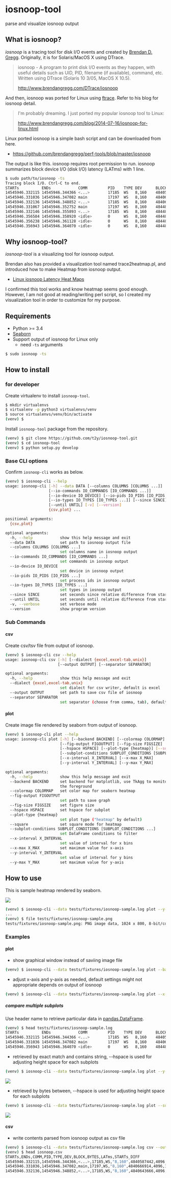# iosnoop-tool

parse and visualize iosnoop output

## What is iosnoop?

*iosnoop* is a tracing tool for disk I/O events and created by [Brendan D. Gregg](http://brendangregg.com/). Originally, it is for Solaris/MacOS X using DTrace.

> iosnoop - A program to print disk I/O events as they happen, with useful details such as UID, PID, filename (if available), command, etc. Written using DTrace (Solaris 10 3/05, MacOS X 10.5).
>
> http://www.brendangregg.com/DTrace/iosnoop

And then, iosnoop was ported for Linux using [ftrace](https://www.kernel.org/doc/Documentation/trace/ftrace.txt). Refer to his blog for iosnoop detail.

> I'm probably dreaming. I just ported my popular iosnoop tool to Linux:
>
> http://www.brendangregg.com/blog/2014-07-16/iosnoop-for-linux.html

Linux ported iosnoop is a simple bash script and can be downloaded from here.

* https://github.com/brendangregg/perf-tools/blob/master/iosnoop

The output is like this. iosnoop requires root permission to run. iosnoop summarizes block device I/O (disk I/O) latency (LATms) with 1 line.

```bash
$ sudo path/to/iosnoop -ts
Tracing block I/O. Ctrl-C to end.
STARTs          ENDs            COMM         PID    TYPE DEV      BLOCK        BYTES     LATms
14545946.332115 14545946.344366 <...>        17185  WS   8,160    4840587442   4096      12.25
14545946.331036 14545946.347082 main         17197  WS   8,160    4840666914   4096      16.05
14545946.332136 14545946.348852 <...>        17185  WS   8,160    4840643666   4096      16.72
14545946.331067 14545946.352752 main         17197  WS   8,160    4844855458   4096      21.69
14545946.332146 14545946.355893 <...>        17185  WS   8,160    4844863762   4096      23.75
14545946.356584 14545946.358920 <idle>       0      WS   8,160    4844859722   4096       2.34
14545946.356238 14545946.361128 <idle>       0      WS   8,160    4844855466   4096       4.89
14545946.356943 14545946.364070 <idle>       0      WS   8,160    4844863770   4096       7.13
```

## Why iosnoop-tool?

*iosnoop-tool* is a visualizing tool for iosnoop output.

Brendan also has provided a visualization tool named trace2heatmap.pl, and introduced how to make Heatmap from iosnoop output.

* [Linux iosnoop Latency Heat Maps](http://www.brendangregg.com/blog/2014-07-23/linux-iosnoop-latency-heat-maps.html)

I confirmed this tool works and know heatmap seems good enough. However, I am not good at reading/writing perl script, so I created my visualization tool in order to customize for my purpose.

## Requirements

* Python >= 3.4
* [Seaborn](https://seaborn.pydata.org/)
* Support output of iosnoop for Linux only
  * need `-ts` arguments
```bash
$ sudo iosnoop -ts
```

## How to install

### for developer

Create virtualenv to install `iosnoop-tool`.

```bash
$ mkdir virtualenvs
$ virtualenv -p python3 virtualenvs/venv
$ source virtualenvs/venv/bin/activate
(venv) $
```

Install `iosnoop-tool` package from the repository.

```bash
(venv) $ git clone https://github.com/t2y/iosnoop-tool.git
(venv) $ cd iosnoop-tool
(venv) $ python setup.py develop
```

### Base CLI options

Confirm `iosnoop-cli` works as below.

```bash
(venv) $ iosnoop-cli --help
usage: iosnoop-cli [-h] --data DATA [--columns COLUMNS [COLUMNS ...]]
                   [--io-commands IO_COMMANDS [IO_COMMANDS ...]]
                   [--io-device IO_DEVICE] [--io-pids IO_PIDS [IO_PIDS ...]]
                   [--io-types IO_TYPES [IO_TYPES ...]] [--since SINCE]
                   [--until UNTIL] [-v] [--version]
                   {csv,plot} ...

positional arguments:
  {csv,plot}

optional arguments:
  -h, --help            show this help message and exit
  --data DATA           set path to iosnoop output file
  --columns COLUMNS [COLUMNS ...]
                        set columns name in iosnoop output
  --io-commands IO_COMMANDS [IO_COMMANDS ...]
                        set commands in iosnoop output
  --io-device IO_DEVICE
                        set device in iosnoop output
  --io-pids IO_PIDS [IO_PIDS ...]
                        set process ids in iosnoop output
  --io-types IO_TYPES [IO_TYPES ...]
                        set types in iosnoop output
  --since SINCE         set seconds since relative difference from start
  --until UNTIL         set seconds until relative difference from start
  -v, --verbose         set verbose mode
  --version             show program version
```

### Sub Commands

#### csv

Create csv/tsv file from output of iosnoop.

```bash
(venv) $ iosnoop-cli csv --help
usage: iosnoop-cli csv [-h] [--dialect {excel,excel-tab,unix}]
                       [--output OUTPUT] [--separator SEPARATOR]

optional arguments:
  -h, --help            show this help message and exit
  --dialect {excel,excel-tab,unix}
                        set dialect for csv writer, default is excel
  --output OUTPUT       set path to save csv file of iosnoop
  --separator SEPARATOR
                        set separator (choose from comma, tab), default is comma
```

#### plot

Create image file rendered by seaborn from output of iosnoop.

```bash
(venv) $ iosnoop-cli plot --help
usage: iosnoop-cli plot [-h] [--backend BACKEND] [--colormap COLORMAP]
                        [--fig-output FIGOUTPUT] [--fig-size FIGSIZE]
                        [--hspace HSPACE] [--plot-type {heatmap}] [--square]
                        [--subplot-conditions SUBPLOT_CONDITIONS [SUBPLOT_CONDITIONS ...]]
                        [--x-interval X_INTERVAL] [--x-max X_MAX]
                        [--y-interval Y_INTERVAL] [--y-max Y_MAX]

optional arguments:
  -h, --help            show this help message and exit
  --backend BACKEND     set backend for matplotlib, use TkAgg to monitor in
                        the foreground
  --colormap COLORMAP   set color map for seaborn heatmap
  --fig-output FIGOUTPUT
                        set path to save graph
  --fig-size FIGSIZE    set figure size
  --hspace HSPACE       set hspace for subplot
  --plot-type {heatmap}
                        set plot type ("heatmap" by default)
  --square              set square mode for heatmap
  --subplot-conditions SUBPLOT_CONDITIONS [SUBPLOT_CONDITIONS ...]
                        set DataFrame conditions to filter
  --x-interval X_INTERVAL
                        set value of interval for x bins
  --x-max X_MAX         set maximum value for x-axis
  --y-interval Y_INTERVAL
                        set value of interval for y bins
  --y-max Y_MAX         set maximum value for y-axis
```

## How to use

This is sample heatmap rendered by seaborn.

![](https://github.com/t2y/iosnoop-tool/raw/master/tests/fixtures/iosnoop-sample.png)

```bash
(venv) $ iosnoop-cli --data tests/fixtures/iosnoop-sample.log plot --y-max 600 --y-interval 10 --fig-output tests/fixtures/iosnoop-sample.png
...
(venv) $ file tests/fixtures/iosnoop-sample.png
tests/fixtures/iosnoop-sample.png: PNG image data, 1024 x 800, 8-bit/color RGBA, non-interlaced
```

### Examples

#### plot

* show graphical window instead of saviing image file

```bash
(venv) $ iosnoop-cli --data tests/fixtures/iosnoop-sample.log plot --backend TkAgg
```

* adjust x-axis and y-axis as needed, default settings might not appropriate depends on output of iosnoop

```bash
(venv) $ iosnoop-cli --data tests/fixtures/iosnoop-sample.log plot --x-max 100 --x-interval 2.0 --y-max 300 --y-interval 5
```

##### compare multiple subplots

Use header name to retrieve particular data in [pandas.DataFrame](https://pandas.pydata.org/pandas-docs/stable/generated/pandas.DataFrame.html).

```bash
(venv) $ head tests/fixtures/iosnoop-sample.log
STARTs          ENDs            COMM         PID    TYPE DEV      BLOCK        BYTES     LATms
14545946.332115 14545946.344366 <...>        17185  WS   8,160    4840587442   4096      12.25
14545946.331036 14545946.347082 main         17197  WS   8,160    4840666914   4096      16.05
14545946.356943 14545946.364070 <idle>       0      WS   8,160    4844863770   4096       7.13
```

* retrieved by exact match and contains string, --hspace is used for adjusting height space for each subplots

```bash
(venv) $ iosnoop-cli --data tests/fixtures/iosnoop-sample.log plot --y-max 300 --y-interval 30 --subplot-conditions "COMM == 'main'" "COMM.str.contains('jbd2|kblockd|flush')" "COMM == '<idle>'" --hspace 0.9 --fig-output tests/fixtures/iosnoop-sample-comm.png
```

![](https://github.com/t2y/iosnoop-tool/raw/master/tests/fixtures/iosnoop-sample-comm.png)

* retrieved by bytes between, --hspace is used for adjusting height space for each subplots

```bash
(venv) $ iosnoop-cli --data tests/fixtures/iosnoop-sample.log plot --subplot-conditions "BYTES.between(0, 131072)" "BYTES.between(131073, 262144)" "BYTES.between(262145, 524287)" "BYTES == 524288" --hspace 1.2 --fig-output tests/fixtures/iosnoop-sample-bytes.png
```

![](https://github.com/t2y/iosnoop-tool/raw/master/tests/fixtures/iosnoop-sample-bytes.png)

#### csv

* write contents parsed from iosnoop output as csv file

```bash
(venv) $ iosnoop-cli --data tests/fixtures/iosnoop-sample.log csv --output iosnoop.csv
(venv) $ head iosnoop.csv
STARTs,ENDs,COMM,PID,TYPE,DEV,BLOCK,BYTES,LATms,STARTs_DIFF
14545946.332115,14545946.344366,<...>,17185,WS,"8,160",4840587442,4096,12.25,0
14545946.331036,14545946.347082,main,17197,WS,"8,160",4840666914,4096,16.05,-0.0010790005326271057
14545946.332136,14545946.348852,<...>,17185,WS,"8,160",4840643666,4096,16.72,2.099946141242981e-05
```
